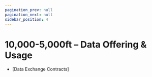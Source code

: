 ```yaml
---
pagination_prev: null
pagination_next: null
sidebar_position: 4
---
```


# 10,000-5,000ft – Data Offering & Usage

- [Data Exchange Contracts]
